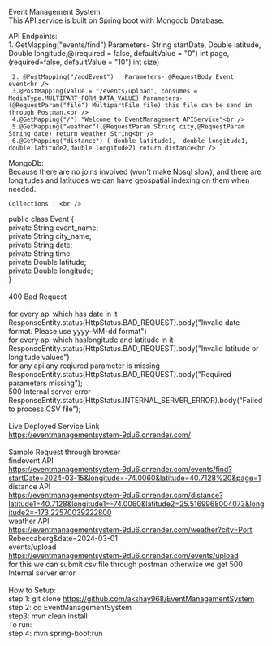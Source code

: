 Event Management System<br />
This API service is built on Spring boot with Mongodb Database.<br />

API Endpoints:<br />
    1. GetMapping("events/find")  Parameters- String startDate, Double latitude, Double longitude,@(required = false, defaultValue = "0") int page,(required=false, defaultValue = "10") int size)<br />
    
     2. @PostMapping("/addEvent")   Parameters- @RequestBody Event event<br />
     3.@PostMapping(value = "/events/upload", consumes = MediaType.MULTIPART_FORM_DATA_VALUE) Parameters- (@RequestParam("file") MultipartFile file) this file can be send in through Postman.<br />
     4.@GetMapping("/") "Welcome to EventManagement APIService"<br />
     5.@GetMapping("weather")(@RequestParam String city,@RequestParam String date) return weather String<br />
     6.@GetMapping("distance") ( double latitude1,  double longitude1, double latitude2,double longitude2) return distance<br />

MongoDb: <br />
  Because there are no joins involved (won't make Nosql slow), and there are longitudes and latitudes we can have geospatial indexing on them when needed.<br />
  
	Collections : <br />
  public class Event {<br />
	private String event_name;<br />
	private String city_name;<br />
	private String date;<br />
	private String time;<br />
	private Double latitude;<br />
	private Double longitude;<br />
 }<br />
<br />
 400 Bad Request<br />
 <br />
 for every api which has date in it ResponseEntity.status(HttpStatus.BAD_REQUEST).body("Invalid date format. Please use yyyy-MM-dd format")<br />
 for every api which haslongitude and latitude  in it ResponseEntity.status(HttpStatus.BAD_REQUEST).body("Invalid latitude or longitude values")<br />
 for any api any reqiured parameter is missing ResponseEntity.status(HttpStatus.BAD_REQUEST).body("Required parameters missing");<br />
500 Internal server error<br />
ResponseEntity.status(HttpStatus.INTERNAL_SERVER_ERROR).body("Failed to process CSV file");<br />
<br />
 Live Deployed Service Link<br />
https://eventmanagementsystem-9du6.onrender.com/<br />
  <br />
 Sample Request through browser<br />
 findevent API<br />
 https://eventmanagementsystem-9du6.onrender.com/events/find?startDate=2024-03-15&longitude=-74.0060&latitude=40.7128%20&page=1<br />
 distance API<br />
 https://eventmanagementsystem-9du6.onrender.com/distance?latitude1=40.7128&longitude1=-74.0060&latitude2=25.5169968004073&longitude2=-173.22570039222800<br />
 weather API<br />
 https://eventmanagementsystem-9du6.onrender.com/weather?city=Port Rebeccaberg&date=2024-03-01<br />
 events/upload<br />
  https://eventmanagementsystem-9du6.onrender.com/events/upload<br />
  for this we can submit csv file through postman otherwise we get 500 Internal server error<br />
<br />
 How to Setup:<br />
 step 1: git clone  https://github.com/akshay968/EventManagementSystem<br />
 step 2: cd EventManagementSystem<br />
 step3: mvn clean install<br />
 To run:<br />
 step 4: mvn spring-boot:run<br />




        

